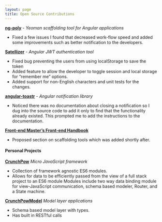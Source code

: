 ```yaml
---
layout: page
title: Open Source Contributions
---
```


[**ng-poly**](https://github.com/dustinspecker/generator-ng-poly) - *Yeoman scaffolding tool for Angular applications*
* Fixed a few issues I found that decreased work-flow speed and added some improvements such as better notification to the developers.

[**Satellizer**](https://github.com/sahat/satellizer) - *Angular JWT authentication tool*
* Fixed bug preventing the users from using localStorage to save the token
* Added feature to allow the developer to toggle session and local storage for “remember me” options.
* Added support for non-English characters and unit tests for the changes.

[**angular-toastr**](https://github.com/Foxandxss/angular-toastr) - *Angular notification library*
* Noticed there was no documentation about closing a notification so I dug into the
source code to add it only to find that the functionality already existed. This
prompted me to add the instructions to the documentation.

[**Front-end Master’s Front-end Handbook**](https://github.com/FrontendMasters/front-end-handbook)
* Proposed section on scaffolding tools which was added shortly after.

#### Personal Projects

[**CrunchPow**](https://github.com/TheOneTheOnlyDavidBrown/crunchpowjs) *Micro JavaScript framework*
* Collection of framework agnostic ES6 modules.
* Allows for data to be efficiently passed from the view of a full stack project to an ES6
module Modules include two way data binding module for view-JavaScript
communication, schema based modeler, Router, and a State machine.

[**CrunchPowModel**](https://github.com/TheOneTheOnlyDavidBrown/crunchpow-model) *Model layer applications*
* Schema based model layer with types.
* Has built in RESTful calls
